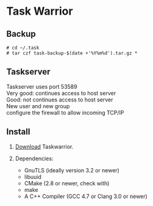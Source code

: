 # Task Warrior
## Backup

```
# cd ~/.task
# tar czf task-backup-$(date +'%Y%m%d').tar.gz *
```

## Taskserver
Taskserver uses port 53589  
Very good: continues access to host server  
Good: not continues access to host server  
New user and new group  
configure the firewall to allow incoming TCP/IP  

## Install
1. [Download](http://taskwarrior.org/download/#dist) Taskwarrior.  
2. Dependencies:
     
    + GnuTLS (ideally version 3.2 or newer)
    + libuuid
    + CMake (2.8 or newer, check with)
    + make
    + A C++ Compiler (GCC 4.7 or Clang 3.0 or newer)
